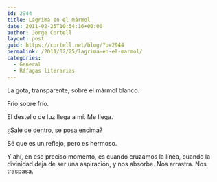 ```yaml
---
id: 2944
title: Lágrima en el mármol
date: 2011-02-25T10:54:16+00:00
author: Jorge Cortell
layout: post
guid: https://cortell.net/blog/?p=2944
permalink: /2011/02/25/lagrima-en-el-marmol/
categories:
  - General
  - Ráfagas literarias
---
```

La gota, transparente, sobre el mármol blanco.

Frío sobre frío.

El destello de luz llega a mí. Me llega.

¿Sale de dentro, se posa encima?

Sé que es un reflejo, pero es hermoso.

Y ahí, en ese preciso momento, es cuando cruzamos la línea, cuando la divinidad deja de ser una aspiración, y nos absorbe. Nos arrastra. Nos traspasa.